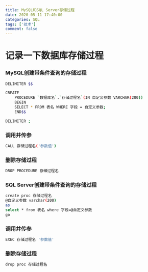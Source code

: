 ```yaml
---
title: MySQL和SQL Server存储过程
date: 2020-05-11 17:40:00
categories: SQL
tags: ['技术']
comment: false
---
```

# 记录一下数据库存储过程
<!-- more -->
### MySQL创建带条件查询的存储过程
```bash
DELIMITER $$

CREATE
    PROCEDURE `数据库名`.`存储过程名`(IN 自定义参数 VARCHAR(200))
    BEGIN
	SELECT * FROM 表名 WHERE 字段 = 自定义参数;
    END$$

DELIMITER ;
```
### 调用并传参
```bash
CALL 存储过程名('参数值')
```
### 删除存储过程
```bash
DROP PROCEDURE 存储过程名
```
### SQL Server创建带条件查询的存储过程
```bash
create proc 存储过程名
@自定义参数 varchar(200)
as 
select * from 表名 where 字段=@自定义参数
go 
```
### 调用并传参
```bash
EXEC 存储过程名 '参数值'
```
### 删除存储过程
```bash
drop proc 存储过程名
```